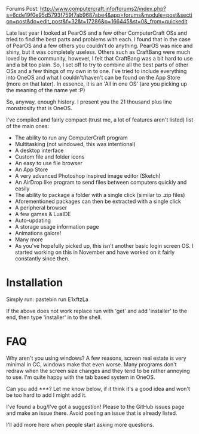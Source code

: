 Forums Post: http://www.computercraft.info/forums2/index.php?s=6cde19f0e95d5793f759f7ab9687abe4&app=forums&module=post&section=post&do=edit_post&f=32&t=17286&p=166445&st=0&_from=quickedit

Late last year I looked at PearOS and a few other ComputerCraft OSs and tried to find the best parts and problems with each. I found that in the case of PearOS and a few others you couldn't do anything. PearOS was nice and shiny, but it was completely useless. Others such as CraftBang were much loved by the community, however, I felt that CraftBang was a bit hard to use and a bit too plain. So, I set off to try to combine all the best parts of other OSs and a few things of my own in to one. I've tried to include everything into OneOS and what I couldn't/haven't can be found on the App Store (more on that later). In essence, it is an 'All in one OS' (are you picking up the meaning of the name yet :P)

So, anyway, enough history. I present you the 21 thousand plus line monstrosity that is OneOS.

I've compiled and fairly compact (trust me, a lot of features aren't listed) list of the main ones:
- The ability to run any ComputerCraft program
- Multitasking (not windowed, this was intentional)
- A desktop interface
- Custom file and folder icons
- An easy to use file browser
- An App Store
- A very advanced Photoshop inspired image editor (Sketch)
- An AirDrop like program to send files between computers quickly and easily
- The ability to package a folder with a single click (similar to .zip files)
- Aforementioned packages can then be extracted with a single click
- A peripheral browser
- A few games & LuaIDE
- Auto-updating
- A storage usage information page
- Animations galore!
- Many more
- As you've hopefully picked up, this isn't another basic login screen OS. I started working on this in November and have worked on it fairly constantly since then.

Installation
====

Simply run:
pastebin run E1xftzLa

If the above does not work replace run with 'get' and add 'installer' to the end, then type 'installer' in to the shell.

FAQ
====

Why aren't you using windows?
A few reasons, screen real estate is very minimal in CC, windows make that even worse. Many programs don't redraw when the screen size changes and they tend to be rather annoying to use. I'm quite happy with the tab based system in OneOS.

Can you add ***?
Let me know below, if it think it's a good idea and won't be too hard to add I might add it.

I've found a bug/I've got a suggestion!
Please to the GitHub issues page and make an issue there. Avoid posting an issue that is already listed.

I'll add more here when people start asking more questions.
